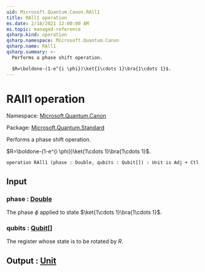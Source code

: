 ```yaml
---
uid: Microsoft.Quantum.Canon.RAll1
title: RAll1 operation
ms.date: 2/18/2021 12:00:00 AM
ms.topic: managed-reference
qsharp.kind: operation
qsharp.namespace: Microsoft.Quantum.Canon
qsharp.name: RAll1
qsharp.summary: >-
  Performs a phase shift operation.

  $R=\boldone-(1-e^{i \phi})\ket{1\cdots 1}\bra{1\cdots 1}$.
---
```


# RAll1 operation

Namespace: [Microsoft.Quantum.Canon](xref:Microsoft.Quantum.Canon)

Package: [Microsoft.Quantum.Standard](https://nuget.org/packages/Microsoft.Quantum.Standard)


Performs a phase shift operation.$R=\boldone-(1-e^{i \phi})\ket{1\cdots 1}\bra{1\cdots 1}$.

```qsharp
operation RAll1 (phase : Double, qubits : Qubit[]) : Unit is Adj + Ctl
```


## Input

### phase : [Double](xref:microsoft.quantum.lang-ref.double)

The phase $\phi$ applied to state $\ket{1\cdots 1}\bra{1\cdots 1}$.


### qubits : [Qubit](xref:microsoft.quantum.lang-ref.qubit)[]

The register whose state is to be rotated by $R$.



## Output : [Unit](xref:microsoft.quantum.lang-ref.unit)

